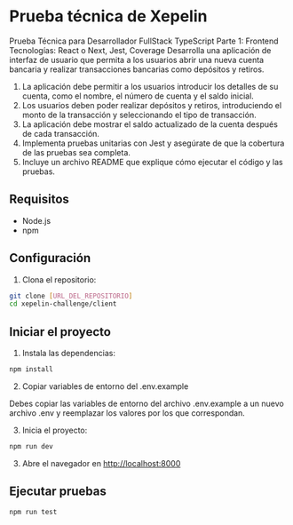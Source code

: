 <!-- @format -->

# Prueba técnica de Xepelin

Prueba Técnica para Desarrollador
FullStack TypeScript
Parte 1: Frontend
Tecnologías: React o Next, Jest, Coverage
Desarrolla una aplicación de interfaz de usuario que permita a los usuarios abrir una nueva
cuenta bancaria y realizar transacciones bancarias como depósitos y retiros.

1. La aplicación debe permitir a los usuarios introducir los detalles de su cuenta, como el
   nombre, el número de cuenta y el saldo inicial.
2. Los usuarios deben poder realizar depósitos y retiros, introduciendo el monto de la
   transacción y seleccionando el tipo de transacción.
3. La aplicación debe mostrar el saldo actualizado de la cuenta después de cada
   transacción.
4. Implementa pruebas unitarias con Jest y asegúrate de que la cobertura de las pruebas
   sea completa.
5. Incluye un archivo README que explique cómo ejecutar el código y las pruebas.

## Requisitos

- Node.js
- npm

## Configuración

1. Clona el repositorio:

```bash
git clone [URL_DEL_REPOSITORIO]
cd xepelin-challenge/client
```

## Iniciar el proyecto

1. Instala las dependencias:

```bash
npm install
```

2. Copiar variables de entorno del .env.example

Debes copiar las variables de entorno del archivo .env.example a un nuevo archivo .env y reemplazar los valores por los que correspondan.

3. Inicia el proyecto:

```bash
npm run dev
```

3. Abre el navegador en [http://localhost:8000](http://localhost:8000)

## Ejecutar pruebas

```bash
npm run test
```
